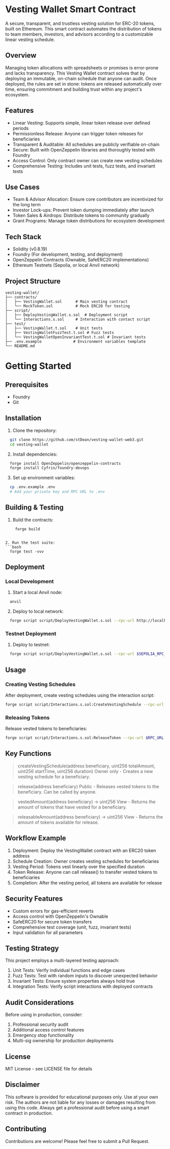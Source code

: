 # Vesting Wallet Smart Contract

A secure, transparent, and trustless vesting solution for ERC-20 tokens, built on Ethereum. This smart contract automates the distribution of tokens to team members, investors, and advisors according to a customizable linear vesting schedule.

## Overview

Managing token allocations with spreadsheets or promises is error-prone and lacks transparency. This Vesting Wallet contract solves that by deploying an immutable, on-chain schedule that anyone can audit. Once deployed, the rules are set in stone: tokens are released automatically over time, ensuring commitment and building trust within any project's ecosystem.

## Features

- Linear Vesting: Supports simple, linear token release over defined periods
- Permissionless Release: Anyone can trigger token releases for beneficiaries
- Transparent & Auditable: All schedules are publicly verifiable on-chain
- Secure: Built with OpenZeppelin libraries and thoroughly tested with Foundry
- Access Control: Only contract owner can create new vesting schedules
- Comprehensive Testing: Includes unit tests, fuzz tests, and invariant tests


## Use Cases

- Team & Advisor Allocation: Ensure core contributors are incentivized for the long term
- Investor Lock-ups: Prevent token dumping immediately after launch
- Token Sales & Airdrops: Distribute tokens to community gradually
- Grant Programs: Manage token distributions for ecosystem development

## Tech Stack

- Solidity (v0.8.19)
- Foundry (For development, testing, and deployment)
- OpenZeppelin Contracts (Ownable, SafeERC20 implementations)
- Ethereum Testnets (Sepolia, or local Anvil network)

## Project Structure

```text
vesting-wallet/
├── contracts/
│   ├── VestingWallet.sol      # Main vesting contract
│   └── MockToken.sol          # Mock ERC20 for testing
├── script/
│   ├── DeployVestingWallet.s.sol  # Deployment script
│   └── Interactions.s.sol     # Interaction with contact script
├── test/
│   ├── VestingWallet.t.sol    # Unit tests
│   ├── VestingWalletFuzzTest.t.sol # Fuzz tests
│   └── VestingWalletOpenInvariantTest.t.sol # Invariant tests
├── .env.example              # Environment variables template
└── README.md
```

# Getting Started

## Prerequisites

- Foundry
- Git

## Installation

1. Clone the repository:
  ```bash
    git clone https://github.com/stDean/vesting-wallet-web3.git
    cd vesting-wallet 
  ```

2. Install dependencies:
  ```bash
    forge install OpenZeppelin/openzeppelin-contracts
    forge install Cyfrin/foundry-devops
  ```

3. Set up environment variables:
  ```bash
    cp .env.example .env
    # Add your private key and RPC URL to .env
  ```

## Building & Testing

1. Build the contracts:
   ```bash
    forge build
  ```

2. Run the test suite:
  ```bash
    forge test -vvv
  ```

## Deployment

### Local Development

1. Start a local Anvil node:
  ```bash
    anvil
  ```

2. Deploy to local network:
  ```bash
    forge script script/DeployVestingWallet.s.sol --rpc-url http://localhost:8545 --broadcast --private-key <your-private-key>
  ```

### Testnet Deployment

1. Deploy to testnet:
  ```bash
    forge script script/DeployVestingWallet.s.sol --rpc-url $SEPOLIA_RPC_URL --broadcast --verify -vvvv
  ```

## Usage

### Creating Vesting Schedules

After deployment, create vesting schedules using the interaction script:
  ```bash
  forge script script/Interactions.s.sol:CreateVestingSchedule --rpc-url $RPC_URL --broadcast -vvvv
  ```

### Releasing Tokens

Release vested tokens to beneficiaries:
  ```bash
  forge script script/Interactions.s.sol:ReleaseToken --rpc-url $RPC_URL --broadcast -vvvv
  ```
## Key Functions

> createVestingSchedule(address beneficiary, uint256 totalAmount, uint256 startTime, uint256 duration)
Owner only - Creates a new vesting schedule for a beneficiary.

> release(address beneficiary)
Public - Releases vested tokens to the beneficiary. Can be called by anyone.

> vestedAmount(address beneficiary) → uint256
View - Returns the amount of tokens that have vested for a beneficiary.

> releasableAmount(address beneficiary) → uint256
View - Returns the amount of tokens available for release.

## Workflow Example

1. Deployment: Deploy the VestingWallet contract with an ERC20 token address
2. Schedule Creation: Owner creates vesting schedules for beneficiaries
3. Vesting Period: Tokens vest linearly over the specified duration
3. Token Release: Anyone can call release() to transfer vested tokens to beneficiaries
4. Completion: After the vesting period, all tokens are available for release

## Security Features

- Custom errors for gas-efficient reverts
- Access control with OpenZeppelin's Ownable
- SafeERC20 for secure token transfers
- Comprehensive test coverage (unit, fuzz, invariant tests)
- Input validation for all parameters

## Testing Strategy

This project employs a multi-layered testing approach:

1. Unit Tests: Verify individual functions and edge cases
2. Fuzz Tests: Test with random inputs to discover unexpected behavior
3. Invariant Tests: Ensure system properties always hold true
4. Integration Tests: Verify script interactions with deployed contracts

## Audit Considerations

Before using in production, consider:

1. Professional security audit
2. Additional access control features
3. Emergency stop functionality
4. Multi-sig ownership for production deployments

## License

MIT License - see LICENSE file for details

## Disclaimer

This software is provided for educational purposes only. Use at your own risk. The authors are not liable for any losses or damages resulting from using this code. Always get a professional audit before using a smart contract in production.

## Contributing

Contributions are welcome! Please feel free to submit a Pull Request.